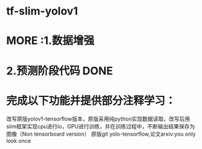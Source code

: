 # tf-slim-yolov1
# MORE :1.数据增强
#       2.预测阶段代码 DONE
# 完成以下功能并提供部分注释学习：
 改写原版yolov1-tensorflow版本，原版采用纯python实现数据读取，改写后用slim框架实现cpu进行io，GPU进行训练，并在训练过程中，不断输出结果保存为图像（Non tensorboard version）
 原版git yolo-tensorflow,论文arxiv:you only look once
